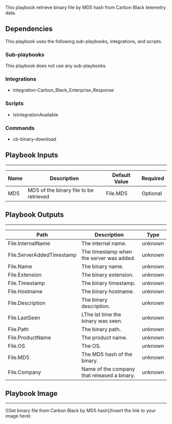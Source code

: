 This playbook retrieve binary file by MD5 hash from Carbon Black telemetry data.   

## Dependencies
This playbook uses the following sub-playbooks, integrations, and scripts.

### Sub-playbooks
This playbook does not use any sub-playbooks.

### Integrations
* integration-Carbon_Black_Enterprise_Response

### Scripts
* IsIntegrationAvailable

### Commands
* cb-binary-download

## Playbook Inputs
---

| **Name** | **Description** | **Default Value** | **Required** |
| --- | --- | --- | --- |
| MD5 | MD5 of the binary file to be retrieved  | File.MD5 | Optional |

## Playbook Outputs
---

| **Path** | **Description** | **Type** |
| --- | --- | --- |
| File.InternalName | The internal name. | unknown |
| File.ServerAddedTimestamp | The timestamp when the server was added. | unknown |
| File.Name | The binary name. | unknown |
| File.Extension | The binary extension. | unknown |
| File.Timestamp | The binary timestamp. | unknown |
| File.Hostname | The binary hostname. | unknown |
| File.Description | The binary description. | unknown |
| File.LastSeen | LThe lst time the binary was seen. | unknown |
| File.Path | The binary path. | unknown |
| File.ProductName | The product name. | unknown |
| File.OS | The OS. | unknown |
| File.MD5 | The MD5 hash of the binary. | unknown |
| File.Company | Name of the company that released a binary. | unknown |

## Playbook Image
---
![Get binary file from Carbon Black by MD5 hash](Insert the link to your image here)